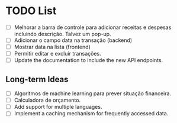 # TODO List

-   [ ] Melhorar a barra de controle para adicionar receitas e despesas incluindo descrição. Talvez um pop-up.
-   [ ] Adicionar o campo data na transação (backend)
-   [ ] Mostrar data na lista (frontend)
-   [ ] Permitir editar e excluir transações.
-   [ ] Update the documentation to include the new API endpoints.

## Long-term Ideas

-   [ ] Algoritmos de machine learning para prever situação financeira.
-   [ ] Calculadora de orçamento.
-   [ ] Add support for multiple languages.
-   [ ] Implement a caching mechanism for frequently accessed data.
